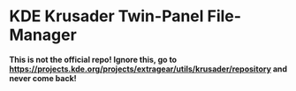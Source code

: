 KDE Krusader Twin-Panel File-Manager
====================================

**This is not the official repo! Ignore this, go to https://projects.kde.org/projects/extragear/utils/krusader/repository and never come back!**
